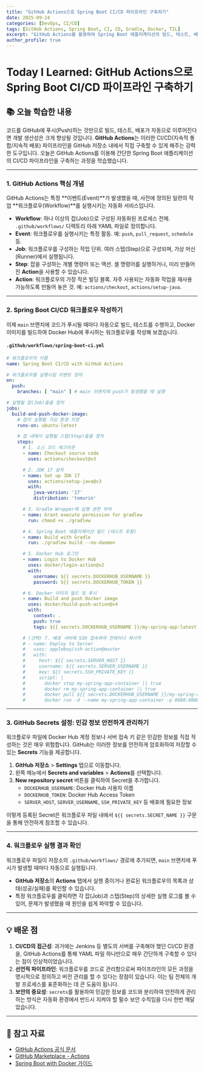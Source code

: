 ```yaml
---
title: "GitHub Actions으로 Spring Boot CI/CD 파이프라인 구축하기"
date: 2025-09-24
categories: [DevOps, CI/CD]
tags: [GitHub Actions, Spring Boot, CI, CD, Gradle, Docker, TIL]
excerpt: "GitHub Actions를 활용하여 Spring Boot 애플리케이션의 빌드, 테스트, 배포 전 과정을 자동화하는 CI/CD 파이프라인을 구축하는 방법을 학습합니다. 워크플로우 YAML 파일 작성부터 Secret 관리까지의 핵심 과정을 다룹니다."
author_profile: true
---
```


# Today I Learned: GitHub Actions으로 Spring Boot CI/CD 파이프라인 구축하기

## 📚 오늘 학습한 내용

코드를 GitHub에 푸시(Push)하는 것만으로 빌드, 테스트, 배포가 자동으로 이루어진다면 개발 생산성은 크게 향상될 것입니다. **GitHub Actions**는 이러한 CI/CD(지속적 통합/지속적 배포) 파이프라인을 GitHub 저장소 내에서 직접 구축할 수 있게 해주는 강력한 도구입니다. 오늘은 GitHub Actions를 이용해 간단한 Spring Boot 애플리케이션의 CI/CD 파이프라인을 구축하는 과정을 학습했습니다.

---

### 1. **GitHub Actions 핵심 개념**

GitHub Actions는 특정 **이벤트(Event)**가 발생했을 때, 사전에 정의된 일련의 작업 **워크플로우(Workflow)**를 실행시키는 자동화 서비스입니다.

-   **Workflow**: 하나 이상의 잡(Job)으로 구성된 자동화된 프로세스 전체. `.github/workflows/` 디렉토리 아래 YAML 파일로 정의합니다.
-   **Event**: 워크플로우를 실행시키는 특정 활동. 예: `push`, `pull_request`, `schedule` 등.
-   **Job**: 워크플로우를 구성하는 작업 단위. 여러 스텝(Step)으로 구성되며, 가상 머신(Runner)에서 실행됩니다.
-   **Step**: 잡을 구성하는 개별 명령어 또는 액션. 셸 명령어를 실행하거나, 미리 만들어진 **Action**을 사용할 수 있습니다.
-   **Action**: 워크플로우의 가장 작은 빌딩 블록. 자주 사용되는 자동화 작업을 재사용 가능하도록 만들어 놓은 것. 예: `actions/checkout`, `actions/setup-java`.



---

### 2. **Spring Boot CI/CD 워크플로우 작성하기**

이제 `main` 브랜치에 코드가 푸시될 때마다 자동으로 빌드, 테스트를 수행하고, Docker 이미지를 빌드하여 Docker Hub에 푸시하는 워크플로우를 작성해 보겠습니다.

#### **`.github/workflows/spring-boot-ci.yml`**

```yaml
# 워크플로우의 이름
name: Spring Boot CI/CD with GitHub Actions

# 워크플로우를 실행시킬 이벤트 정의
on:
  push:
    branches: [ "main" ] # main 브랜치에 push가 발생했을 때 실행

# 실행될 잡(Job)들을 정의
jobs:
  build-and-push-docker-image:
    # 잡이 실행될 가상 환경 지정
    runs-on: ubuntu-latest

    # 잡 내에서 실행될 스텝(Step)들을 정의
    steps:
      # 1. 소스 코드 체크아웃
      - name: Checkout source code
        uses: actions/checkout@v3

      # 2. JDK 17 설치
      - name: Set up JDK 17
        uses: actions/setup-java@v3
        with:
          java-version: '17'
          distribution: 'temurin'

      # 3. Gradle Wrapper에 실행 권한 부여
      - name: Grant execute permission for gradlew
        run: chmod +x ./gradlew

      # 4. Spring Boot 애플리케이션 빌드 (테스트 포함)
      - name: Build with Gradle
        run: ./gradlew build --no-daemon

      # 5. Docker Hub 로그인
      - name: Login to Docker Hub
        uses: docker/login-action@v2
        with:
          username: ${{ secrets.DOCKERHUB_USERNAME }}
          password: ${{ secrets.DOCKERHUB_TOKEN }}

      # 6. Docker 이미지 빌드 및 푸시
      - name: Build and push Docker image
        uses: docker/build-push-action@v4
        with:
          context: .
          push: true
          tags: ${{ secrets.DOCKERHUB_USERNAME }}/my-spring-app:latest

      # (선택) 7. 배포 서버에 SSH 접속하여 컨테이너 재시작
      # - name: Deploy to Server
      #   uses: appleboy/ssh-action@master
      #   with:
      #     host: ${{ secrets.SERVER_HOST }}
      #     username: ${{ secrets.SERVER_USERNAME }}
      #     key: ${{ secrets.SSH_PRIVATE_KEY }}
      #     script: |
      #       docker stop my-spring-app-container || true
      #       docker rm my-spring-app-container || true
      #       docker pull ${{ secrets.DOCKERHUB_USERNAME }}/my-spring-app:latest
      #       docker run -d --name my-spring-app-container -p 8080:8080 ${{ secrets.DOCKERHUB_USERNAME }}/my-spring-app:latest
```

---

### 3. **GitHub Secrets 설정: 민감 정보 안전하게 관리하기**

워크플로우 파일에 Docker Hub 계정 정보나 서버 접속 키 같은 민감한 정보를 직접 작성하는 것은 매우 위험합니다. GitHub는 이러한 정보를 안전하게 암호화하여 저장할 수 있는 **Secrets** 기능을 제공합니다.

1.  **GitHub 저장소** > **Settings** 탭으로 이동합니다.
2.  왼쪽 메뉴에서 **Secrets and variables** > **Actions**를 선택합니다.
3.  **New repository secret** 버튼을 클릭하여 Secret을 추가합니다.
    -   `DOCKERHUB_USERNAME`: Docker Hub 사용자 이름
    -   `DOCKERHUB_TOKEN`: Docker Hub Access Token
    -   `SERVER_HOST`, `SERVER_USERNAME`, `SSH_PRIVATE_KEY` 등 배포에 필요한 정보

이렇게 등록된 Secret은 워크플로우 파일 내에서 `${{ secrets.SECRET_NAME }}` 구문을 통해 안전하게 참조할 수 있습니다.



---

### 4. **워크플로우 실행 결과 확인**

워크플로우 파일이 저장소의 `.github/workflows/` 경로에 추가되면, `main` 브랜치에 푸시가 발생할 때마다 자동으로 실행됩니다.

-   **GitHub 저장소**의 **Actions** 탭에서 실행 중이거나 완료된 워크플로우의 목록과 상태(성공/실패)를 확인할 수 있습니다.
-   특정 워크플로우를 클릭하면 각 잡(Job)과 스텝(Step)의 상세한 실행 로그를 볼 수 있어, 문제가 발생했을 때 원인을 쉽게 파악할 수 있습니다.

---

## 💡 배운 점

1.  **CI/CD의 접근성**: 과거에는 Jenkins 등 별도의 서버를 구축해야 했던 CI/CD 환경을, GitHub Actions를 통해 YAML 파일 하나만으로 매우 간단하게 구축할 수 있다는 점이 인상적이었습니다.
2.  **선언적 파이프라인**: 워크플로우를 코드로 관리함으로써 파이프라인의 모든 과정을 명시적으로 정의하고 버전 관리를 할 수 있다는 장점이 있습니다. 이는 팀 전체의 개발 프로세스를 표준화하는 데 큰 도움이 됩니다.
3.  **보안의 중요성**: `secrets`를 활용하여 민감한 정보를 코드와 분리하여 안전하게 관리하는 방식은 자동화 환경에서 반드시 지켜야 할 필수 보안 수칙임을 다시 한번 깨달았습니다.

---

## 🔗 참고 자료

-   [GitHub Actions 공식 문서](https://docs.github.com/en/actions)
-   [GitHub Marketplace - Actions](https://github.com/marketplace?type=actions)
-   [Spring Boot with Docker 가이드](https://spring.io/guides/gs/spring-boot-docker/)
